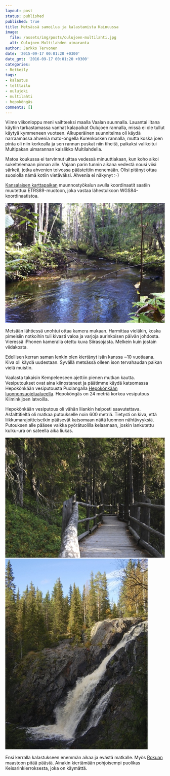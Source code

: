 ```yaml
---
layout: post
status: published
published: true
title: Metsässä samoilua ja kalastamista Kainuussa
image:
  file: /assets/img/posts/oulujoen-multilahti.jpg
  alt: Oulujoen Multilahden uimaranta
author: Jarkko Tervonen
date: '2015-09-17 00:01:20 +0300'
date_gmt: '2016-09-17 00:01:20 +0300'
categories:
- Retkeily
tags:
- kalastus
- telttailu
- oulujoki
- multilahti
- hepoköngäs
comments: []
---
```

Viime viikonloppu meni vaihteeksi maalla Vaalan suunnalla. Lauantai iltana käytiin tarkastamassa vanhat kalapaikat Oulujoen rannalla, missä ei ole tullut käytyä kymmeneen vuoteen. Alkuperäinen suunnitelma oli käydä narraamassa ahvenia mato-ongella Kurenkosken rannalla, mutta koska joen pinta oli niin korkealla ja sen rannan puskat niin tiheitä, paikaksi valikoitui Multipakan uimarannan kaislikko Multilahdella.

Matoa koukussa ei tarvinnut uittaa vedessä minuuttiakaan, kun koho alkoi sukeltelemaan pinnan alle. Vajaan parin tunnin aikana vedestä nousi viisi särkeä, jotka ahvenien toivossa päästettiin menemään. Olisi pitänyt ottaa suosiolla nämä kotiin vietäväksi. Ahvenia ei näkynyt :-)

[Kansalaisen karttapaikan](http://kansalaisen.karttapaikka.fi/) muunnostyökalun avulla koordinaatit saatiin muutettua ETRS89-muotoon, joka vastaa lähestulkoon WGS84-koordinaatistoa.

<amp-img src="/assets/img/posts/siirasoja.jpg" alt="Siirasoja" width="4" height="3" layout="responsive">
  <noscript><img src="/assets/img/posts/siirasoja.jpg" alt="Siirasoja" /></noscript>
</amp-img>

Metsään lähtiessä unohtui ottaa kamera mukaan. Harmittaa vieläkin, koska pimeisiin notkoihin tuli kivasti valoa ja varjoja aurinkoisen päivän johdosta. Vieressä iPhonen kameralla otettu kuva Siirasojasta. Melkein kuin jostain viidakosta.

Edellisen kerran saman lenkin olen kiertänyt isän kanssa ~10 vuotiaana. Kiva oli käydä uudestaan. Syvällä metsässä olleen ison tervahaudan paikan vielä muistin.

Vaalasta takaisin Kempeleeseen ajettiin pienen mutkan kautta. Vesiputoukset ovat aina kiinostaneet ja päätimme käydä katsomassa Hepokönkään vesiputousta Puolangalla [Hepokönkään luonnonsuojelualueella](http://www.luontoon.fi/retkikohteet/muutsuojelualueet/hepokongas/Sivut/Default.aspx). Hepoköngäs on 24 metriä korkea vesiputous Kiiminkijoen latvoilla.

Hepokönkään vesiputous oli vähän liiankin helposti saavutettava. Asfalttitieltä oli matkaa putoukselle noin 600 metriä. Tietysti on kiva, että liikkumarajoitteisetkin pääsevät katsomaan näitä luonnon nähtävyyksiä. Putouksen alle pääsee vaikka pyörätuolilla kelaamaan, joskin lankutettu kulku-ura on sateella aika liukas.

<amp-img src="/assets/img/posts/hepokongas-polku.jpg" alt="Polku Hepokönkäälle" width="4" height="3" layout="responsive">
  <noscript><img src="/assets/img/posts/hepokongas-polku.jpg" alt="Polku Hepokönkäälle" /></noscript>
</amp-img>

<amp-img src="/assets/img/posts/hepokongas.jpg" alt="Hepoköngäs" width="4" height="3" layout="responsive">
  <noscript><img src="/assets/img/posts/hepokongas.jpg" alt="Hepoköngäs" /></noscript>
</amp-img>

Ensi kerralla kalastukseen enemmän aikaa ja evästä matkalle. Myös [Rokuan](http://www.luontoon.fi/retkikohteet/kansallispuistot/rokua/Sivut/Default.aspx) maastoon pitää päästä. Ainakin kiertämään pohjoisempi puolikas Keisarinkierroksesta, joka on käymättä.

